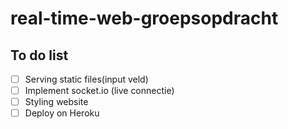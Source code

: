 # real-time-web-groepsopdracht

## To do list
- [ ] Serving static files(input veld)
- [ ] Implement socket.io (live connectie)
- [ ] Styling website 
- [ ] Deploy on Heroku